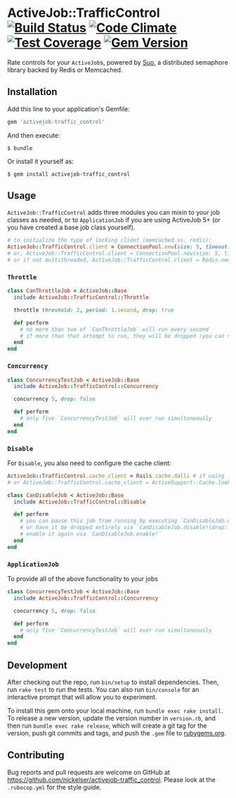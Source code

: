 # ActiveJob::TrafficControl [![Build Status](https://travis-ci.org/nickelser/activejob-traffic_control.svg?branch=master)](https://travis-ci.org/nickelser/activejob-traffic_control) [![Code Climate](https://codeclimate.com/github/nickelser/activejob-traffic_control/badges/gpa.svg)](https://codeclimate.com/github/nickelser/activejob-traffic_control) [![Test Coverage](https://codeclimate.com/github/nickelser/activejob-traffic_control/badges/coverage.svg)](https://codeclimate.com/github/nickelser/activejob-traffic_control) [![Gem Version](https://badge.fury.io/rb/activejob-traffic_control.svg)](http://badge.fury.io/rb/activejob-traffic_control)

Rate controls for your `ActiveJob`s, powered by [Suo](https://github.com/nickelser/suo), a distributed semaphore library backed by Redis or Memcached.

## Installation

Add this line to your application's Gemfile:

```ruby
gem 'activejob-traffic_control'
```

And then execute:

    $ bundle

Or install it yourself as:

    $ gem install activejob-traffic_control

## Usage

`ActiveJob::TrafficControl` adds three modules you can mixin to your job classes as needed, or to `ApplicationJob` if you are using ActiveJob 5+ (or you have created a base job class yourself).

```ruby
# to initialize the type of locking client (memcached vs. redis):
ActiveJob::TrafficControl.client = ConnectionPool.new(size: 5, timeout: 5) { Redis.new } # set poolthresholds as needed
# or, ActiveJob::TrafficControl.client = ConnectionPool.new(size: 5, timeout: 5) { Dalli::Client.new }
# or if not multithreaded, ActiveJob::TrafficControl.client = Redis.new
```

### `Throttle`

```ruby
class CanThrottleJob < ActiveJob::Base
  include ActiveJob::TrafficControl::Throttle

  throttle threshold: 2, period: 1.second, drop: true

  def perform
    # no more than two of `CanThrottleJob` will run every second
    # if more than that attempt to run, they will be dropped (you can set `drop: false` to have the re-enqueued instead)
  end
end
```

### `Concurrency`

```ruby
class ConcurrencyTestJob < ActiveJob::Base
  include ActiveJob::TrafficControl::Concurrency

  concurrency 5, drop: false

  def perform
    # only five `ConcurrencyTestJob` will ever run simultaneously
  end
end
```

### `Disable`

For `Disable`, you also need to configure the cache client:

```ruby
ActiveJob::TrafficControl.cache_client = Rails.cache.dalli # if using :dalli_store
# or ActiveJob::TrafficControl.cache_client = ActiveSupport::Cache.lookup_store(:dalli_store, "localhost:11211")
```

```ruby
class CanDisableJob < ActiveJob::Base
  include ActiveJob::TrafficControl::Disable

  def perform
    # you can pause this job from running by executing `CanDisableJob.disable!` (which will cause the job to be re-enqueued),
    # or have it be dropped entirely via `CanDisableJob.disable!(drop: true)`
    # enable it again via `CanDisableJob.enable!`
  end
end
```

### `ApplicationJob`

To provide all of the above functionality to your jobs

```ruby
class ConcurrencyTestJob < ActiveJob::Base
  include ActiveJob::TrafficControl::Concurrency

  concurrency 5, drop: false

  def perform
    # only five `ConcurrencyTestJob` will ever run simultaneously
  end
end
```

## Development

After checking out the repo, run `bin/setup` to install dependencies. Then, run `rake test` to run the tests. You can also run `bin/console` for an interactive prompt that will allow you to experiment.

To install this gem onto your local machine, run `bundle exec rake install`. To release a new version, update the version number in `version.rb`, and then run `bundle exec rake release`, which will create a git tag for the version, push git commits and tags, and push the `.gem` file to [rubygems.org](https://rubygems.org).

## Contributing

Bug reports and pull requests are welcome on GitHub at https://github.com/nickelser/activejob-traffic_control. Please look at the `.rubocop.yml` for the style guide.

